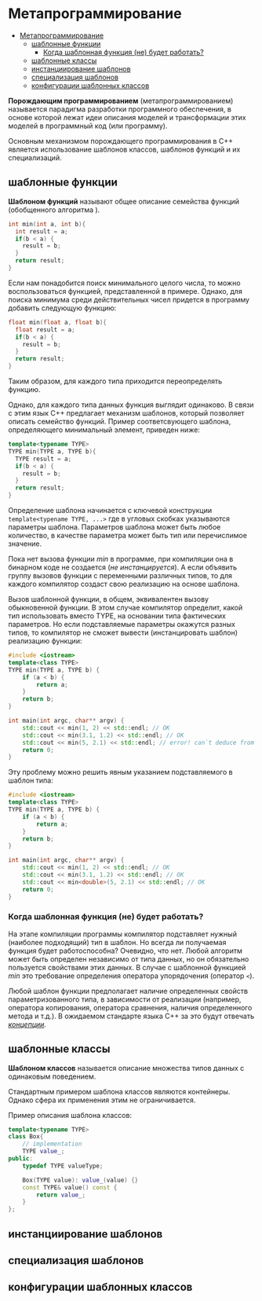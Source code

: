# Метапрограммирование

- [Метапрограммирование](#метапрограммирование)
  - [шаблонные функции](#шаблонные-функции)
    - [Когда шаблонная функция (не) будет работать?](#когда-шаблонная-функция-не-будет-работать)
  - [шаблонные классы](#шаблонные-классы)
  - [инстанциирование шаблонов](#инстанциирование-шаблонов)
  - [специализация шаблонов](#специализация-шаблонов)
  - [конфигурации шаблонных классов](#конфигурации-шаблонных-классов)

__Порождающим программированием__ \(метапрограммированием\) называется парадигма разработки программного обеспечения, в основе которой лежат идеи описания моделей и трансформации этих моделей в программный код \(или программу\).

Основным механизмом порождающего программирования в С++ является использование шаблонов классов, шаблонов функций и их специализаций.

## шаблонные функции

__Шаблоном функций__ называют общее описание семейства функций \(обобщенного алгоритма \). 

```cpp
int min(int a, int b){
  int result = a;
  if(b < a) {
    result = b;
  }
  return result;
}
```

Если нам понадобится поиск минимального целого числа, то можно воспользоваться функцией, представленной в примере. Однако, для поиска минимума среди действительных чисел придется в программу добавить следующую функцию:

```cpp
float min(float a, float b){
  float result = a;
  if(b < a) {
    result = b;
  }
  return result;
}
```

Таким образом, для каждого типа приходится переопределять функцию.

Однако, для каждого типа данных функция выглядит одинаково. В связи с этим язык С++ предлагает механизм шаблонов, который позволяет описать семейство функций. Пример соответсвующего шаблона, определяющего минимальный элемент, приведен ниже:

```cpp
template<typename TYPE>
TYPE min(TYPE a, TYPE b){
  TYPE result = a;
  if(b < a) {
    result = b;
  }
  return result;
}
```

Определение шаблона начинается с ключевой конструкции `template<typename TYPE, ...>` где в угловых скобках указываются параметры шаблона. Параметров шаблона может быть любое количество, в качестве параметра может быть тип или перечислимое значение.

Пока нет вызова функции _min_ в программе, при компиляции она в бинарном коде не создается \(_не инстанцируется_\). А если объявить группу вызовов функции с переменными различных типов, то для каждого компилятор создаст свою реализацию на основе шаблона.

Вызов шаблонной функции, в общем, эквивалентен вызову обыкновенной функции. В этом случае компилятор определит, какой тип использовать вместо TYPE, на основании типа фактических параметров. Но если подставляемые параметры окажутся разных типов, то компилятор не сможет вывести \(инстанцировать шаблон\) реализацию функции:

```cpp
#include <iostream>
template<class TYPE>
TYPE min(TYPE a, TYPE b) {
    if (a < b) {
        return a;
    }
    return b;
}

int main(int argc, char** argv) {
    std::cout << min(1, 2) << std::endl; // OK
    std::cout << min(3.1, 1.2) << std::endl; // OK
    std::cout << min(5, 2.1) << std::endl; // error! can`t deduce from template!
    return 0;
}
```

Эту проблему можно решить явным указанием подставляемого в шаблон типа:

```cpp
#include <iostream>
template<class TYPE>
TYPE min(TYPE a, TYPE b) {
    if (a < b) {
        return a;
    }
    return b;
}

int main(int argc, char** argv) {
    std::cout << min(1, 2) << std::endl; // OK
    std::cout << min(3.1, 1.2) << std::endl; // OK
    std::cout << min<double>(5, 2.1) << std::endl; // OK
    return 0;
}
```

### Когда шаблонная функция \(не\) будет работать?

На этапе компиляции программы компилятор подставляет нужный \(наиболее подходящий\) тип в шаблон. Но всегда ли получаемая функция будет работоспособна? Очевидно, что нет. Любой алгоритм может быть определен независимо от типа данных, но он обязательно пользуется свойствами этих данных. В случае с шаблонной функцией _min_ это требование определения оператора упорядочения \(оператор `<`\).

Любой шаблон функции предполагает наличие определенных свойств параметризованного типа, в зависимости от реализации \(например, оператора копирования, оператора сравнения, наличия определенного метода и т.д.\). В ожидаемом стандарте языка С++ за это будут отвечать [_концепции_](https://en.cppreference.com/w/cpp/concepts).

## шаблонные классы

__Шаблоном классов__ называется описание множества типов данных с одинаковым поведением. 

Стандартным примером шаблона классов являются контейнеры. Однако сфера их применения этим не ограничивается. 

Пример описания шаблона классов:

```cpp
template<typename TYPE>
class Box{
    // implementation
    TYPE value_;
public:
    typedef TYPE valueType;

    Box(TYPE value): value_(value) {}
    const TYPE& value() const {
        return value_;
    }
};
```

## инстанциирование шаблонов

## специализация шаблонов

## конфигурации шаблонных классов


